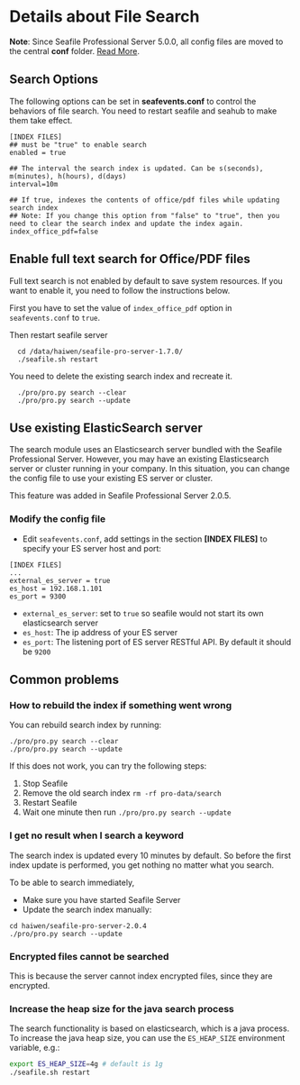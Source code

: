 # Details about File Search

**Note**: Since Seafile Professional Server 5.0.0, all config files are moved to the central **conf** folder. [Read More](../deploy/new_directory_layout_5_0_0.md).

## <a id="search-opt"></a>Search Options

The following options can be set in **seafevents.conf** to control the behaviors of file search. You need to restart seafile and seahub to make them take effect.

```
[INDEX FILES]
## must be "true" to enable search
enabled = true

## The interval the search index is updated. Can be s(seconds), m(minutes), h(hours), d(days)
interval=10m

## If true, indexes the contents of office/pdf files while updating search index
## Note: If you change this option from "false" to "true", then you need to clear the search index and update the index again.
index_office_pdf=false
```

## Enable full text search for Office/PDF files

Full text search is not enabled by default to save system resources. If you want to enable it, you need to follow the instructions below.

First you have to set the value of `index_office_pdf` option in `seafevents.conf` to `true`.

Then restart seafile server

```
  cd /data/haiwen/seafile-pro-server-1.7.0/
  ./seafile.sh restart
```

You need to delete the existing search index and recreate it.

```
  ./pro/pro.py search --clear
  ./pro/pro.py search --update
```

## Use existing ElasticSearch server

The search module uses an Elasticsearch server bundled with the Seafile Professional Server. However, you may have an existing Elasticsearch server or cluster running in your company. In this situation, you can change the config file to use your existing ES server or cluster.

This feature was added in Seafile Professional Server 2.0.5.


### Modify the config file

- Edit `seafevents.conf`, add settings in the section **[INDEX FILES]** to specify your ES server host and port:

```
[INDEX FILES]
...
external_es_server = true
es_host = 192.168.1.101
es_port = 9300
```

- `external_es_server`: set to `true` so seafile would not start its own elasticsearch server
- `es_host`: The ip address of your ES server
- `es_port`: The listening port of ES server RESTful API. By default it should be `9200`

## <a id="wiki-faq"></a>Common problems

### <a id="how-to-rebuild-search-index"></a>How to rebuild the index if something went wrong

You can rebuild search index by running:

```
./pro/pro.py search --clear
./pro/pro.py search --update
```

If this does not work, you can try the following steps:

1. Stop Seafile
2. Remove the old search index `rm -rf pro-data/search`
3. Restart Seafile
4. Wait one minute then run `./pro/pro.py search --update`


### <a id="wiki-search-no-result"></a>I get no result when I search a keyword

The search index is updated every 10 minutes by default. So before the first index update is performed, you get nothing no matter what you search.

  To be able to search immediately,

  - Make sure you have started Seafile Server
  - Update the search index manually:

```
cd haiwen/seafile-pro-server-2.0.4
./pro/pro.py search --update
```

### <a id="wiki-cannot-search-encrypted-files"></a>Encrypted files cannot be searched

This is because the server cannot index encrypted files, since they are encrypted.

### <a id="how-to-increase-search-process-memory"></a>Increase the heap size for the java search process

The search functionality is based on elasticsearch, which is a java process. To increase the java heap size, you can use the `ES_HEAP_SIZE` environment variable, e.g.:

```sh
export ES_HEAP_SIZE=4g # default is 1g
./seafile.sh restart
```

